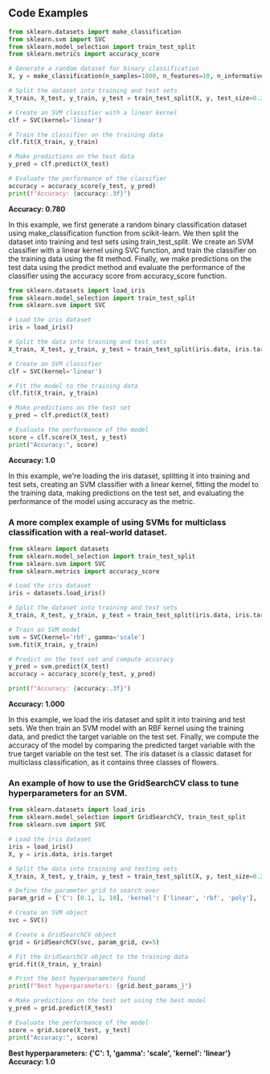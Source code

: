 ## Code Examples

```python 
from sklearn.datasets import make_classification
from sklearn.svm import SVC
from sklearn.model_selection import train_test_split
from sklearn.metrics import accuracy_score

# Generate a random dataset for binary classification
X, y = make_classification(n_samples=1000, n_features=10, n_informative=5, n_redundant=0, random_state=42)

# Split the dataset into training and test sets
X_train, X_test, y_train, y_test = train_test_split(X, y, test_size=0.2, random_state=42)

# Create an SVM classifier with a linear kernel
clf = SVC(kernel='linear')

# Train the classifier on the training data
clf.fit(X_train, y_train)

# Make predictions on the test data
y_pred = clf.predict(X_test)

# Evaluate the performance of the classifier
accuracy = accuracy_score(y_test, y_pred)
print(f"Accuracy: {accuracy:.3f}")
```
**Accuracy: 0.780**

In this example, we first generate a random binary classification dataset using make_classification function from scikit-learn. We then split the dataset into training and test sets using train_test_split. We create an SVM classifier with a linear kernel using SVC function, and train the classifier on the training data using the fit method. Finally, we make predictions on the test data using the predict method and evaluate the performance of the classifier using the accuracy score from accuracy_score function.

```python 
from sklearn.datasets import load_iris
from sklearn.model_selection import train_test_split
from sklearn.svm import SVC

# Load the iris dataset
iris = load_iris()

# Split the data into training and test sets
X_train, X_test, y_train, y_test = train_test_split(iris.data, iris.target, test_size=0.2, random_state=42)

# Create an SVM classifier
clf = SVC(kernel='linear')

# Fit the model to the training data
clf.fit(X_train, y_train)

# Make predictions on the test set
y_pred = clf.predict(X_test)

# Evaluate the performance of the model
score = clf.score(X_test, y_test)
print("Accuracy:", score)
```
**Accuracy: 1.0**

In this example, we're loading the iris dataset, splitting it into training and test sets, creating an SVM classifier with a linear kernel, fitting the model to the training data, making predictions on the test set, and evaluating the performance of the model using accuracy as the metric.

### A more complex example of using SVMs for multiclass classification with a real-world dataset.

```python 
from sklearn import datasets
from sklearn.model_selection import train_test_split
from sklearn.svm import SVC
from sklearn.metrics import accuracy_score

# Load the iris dataset
iris = datasets.load_iris()

# Split the dataset into training and test sets
X_train, X_test, y_train, y_test = train_test_split(iris.data, iris.target, test_size=0.2, random_state=42)

# Train an SVM model
svm = SVC(kernel='rbf', gamma='scale')
svm.fit(X_train, y_train)

# Predict on the test set and compute accuracy
y_pred = svm.predict(X_test)
accuracy = accuracy_score(y_test, y_pred)

print(f"Accuracy: {accuracy:.3f}")
```
**Accuracy: 1.000**

In this example, we load the iris dataset and split it into training and test sets. We then train an SVM model with an RBF kernel using the training data, and predict the target variable on the test set. Finally, we compute the accuracy of the model by comparing the predicted target variable with the true target variable on the test set. The iris dataset is a classic dataset for multiclass classification, as it contains three classes of flowers.

### An example of how to use the GridSearchCV class to tune hyperparameters for an SVM.

```python 
from sklearn.datasets import load_iris
from sklearn.model_selection import GridSearchCV, train_test_split
from sklearn.svm import SVC

# Load the iris dataset
iris = load_iris()
X, y = iris.data, iris.target

# Split the data into training and testing sets
X_train, X_test, y_train, y_test = train_test_split(X, y, test_size=0.2, random_state=42)

# Define the parameter grid to search over
param_grid = {'C': [0.1, 1, 10], 'kernel': ['linear', 'rbf', 'poly'], 'gamma': ['scale', 'auto']}

# Create an SVM object
svc = SVC()

# Create a GridSearchCV object
grid = GridSearchCV(svc, param_grid, cv=5)

# Fit the GridSearchCV object to the training data
grid.fit(X_train, y_train)

# Print the best hyperparameters found
print(f"Best hyperparameters: {grid.best_params_}")

# Make predictions on the test set using the best model
y_pred = grid.predict(X_test)

# Evaluate the performance of the model
score = grid.score(X_test, y_test)
print("Accuracy:", score)
```

**Best hyperparameters: {'C': 1, 'gamma': 'scale', 'kernel': 'linear'}
Accuracy: 1.0**